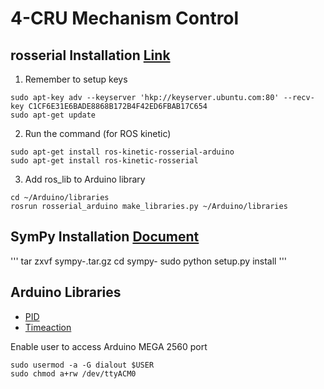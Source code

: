 # 4-CRU Mechanism Control

## rosserial Installation [Link](http://wiki.ros.org/rosserial_arduino/Tutorials/Arduino%20IDE%20Setup)
1. Remember to setup keys
```
sudo apt-key adv --keyserver 'hkp://keyserver.ubuntu.com:80' --recv-key C1CF6E31E6BADE8868B172B4F42ED6FBAB17C654
sudo apt-get update
```
2. Run the command (for ROS kinetic)
```
sudo apt-get install ros-kinetic-rosserial-arduino
sudo apt-get install ros-kinetic-rosserial
```
3. Add ros_lib to Arduino library
```
cd ~/Arduino/libraries
rosrun rosserial_arduino make_libraries.py ~/Arduino/libraries
```

## SymPy Installation [Document](https://docs.sympy.org/latest/index.html)
'''
tar zxvf sympy-<VERSION>.tar.gz
cd sympy-<VERSION>
sudo python setup.py install
'''

## Arduino Libraries
- [PID](https://playground.arduino.cc/Code/PIDLibrary/)
- [Timeaction](https://playground.arduino.cc/Code/TimedAction/)


Enable user to access Arduino MEGA 2560 port
```
sudo usermod -a -G dialout $USER
sudo chmod a+rw /dev/ttyACM0 
```
